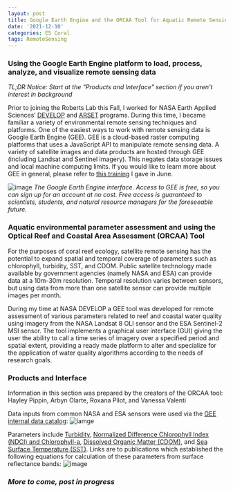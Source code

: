 ```yaml
---
layout: post
title: Google Earth Engine and the ORCAA Tool for Aquatic Remote Sensing of Environmental Parameters
date: '2021-12-10'
categories: E5 Coral
tags: RemoteSensing
---
```


### Using the Google Earth Engine platform to load, process, analyze, and visualize remote sensing data

*TL;DR Notice: Start at the _"Products and Interface"_ section if you aren't interest in background*

Prior to joining the Roberts Lab this Fall, I worked for NASA Earth Applied Sciences’ [DEVELOP]( https://develop.larc.nasa.gov/) and [ARSET]( https://appliedsciences.nasa.gov/what-we-do/capacity-building/arset) programs. During this time, I became familiar a variety of environmental remote sensing techniques and platforms. One of the easiest ways to work with remote sensing data is Google Earth Engine (GEE). GEE is a cloud-based raster computing platforms that uses a JavaScript API to manipulate remote sensing data. A variety of satellite images and data products are hosted through GEE (including Landsat and Sentinel imagery). This negates data storage issues and local machine computing limits. If you would like to learn more about GEE in general, please refer to [this training]( https://appliedsciences.nasa.gov/join-mission/training/english/arset-using-google-earth-engine-land-monitoring-applications) I gave in June.

![image](https://raw.githubusercontent.com/zbengt/zbengt.github.io/master/assets/img/Overall_GEE_Interface.png)
_The Google Earth Engine interface. Access to GEE is free, so you can sign up for an account at no cost. Free access is guaranteed to scientists, students, and natural resource managers for the foreseeable future._

### Aquatic environmental parameter assessment and using the Optical Reef and Coastal Area Assessment (ORCAA) Tool

For the purposes of coral reef ecology, satellite remote sensing has the potential to expand spatial and temporal coverage of parameters such as chlorophyll, turbidity, SST, and CDOM. Public satellite technology made available by government agencies (namely NASA and ESA) can provide data at a 10m-30m resolution. Temporal resolution varies between sensors, but using data from more than one satellite sensor can provide multiple images per month.

During my time at NASA DEVELOP a GEE tool was developed for remote assessment of various parameters related to reef and coastal water quality using imagery from the NASA Landsat 8 OLI sensor and the ESA Sentinel-2 MSI sensor. The tool implements a graphical user interface (GUI) giving the user the ability to call a time series of imagery over a specified period and spatial extent, providing a ready made platform to alter and specialize for the application of water quality algorithms according to the needs of research goals.

### Products and Interface

Information in this section was prepared by the creators of the ORCAA tool: Hayley Pippin, Arbyn Olarte, Roxana Pilot, and Vanessa Valenti

Data inputs from common NASA and ESA sensors were used via the [GEE internal data catalog](https://developers.google.com/earth-engine/datasets):
![iamge](https://raw.githubusercontent.com/zbengt/zbengt.github.io/master/assets/img/ORCAA_RemoteSensingDataInputs.png)

Parameters include [Turbidity](https://doi.org/10.1117/12.830700), [Normalized Difference Chlorophyll Index (NDCI) and Chlorophyll-a](https://doi.org/10.1016/j.rse.2011.10.016), [Dissolved Organic Matter (CDOM)](https://doi.org/10.1117/1.JRS.11.036007), and [Sea Surface Temperature (SST)](https://modis.gsfc.nasa.gov/data/dataprod/mod28.php). Links are to publications which established the following equations for calculation of these parameters from surface reflectance bands:
![image](https://raw.githubusercontent.com/zbengt/zbengt.github.io/cb37cacfbcae39d6bc6e986540f88ea684e604dd/assets/img/ORCAA_ParameterCalculationEquations.png)



### _More to come, post in progress_
